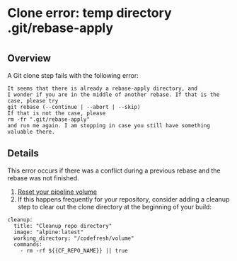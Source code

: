 # Clone error: temp directory .git/rebase-apply

#

## Overview

A Git clone step fails with the following error:

    
    
    It seems that there is already a rebase-apply directory, and   
    I wonder if you are in the middle of another rebase. If that is the  
    case, please try  
    git rebase (--continue | --abort | --skip)  
    If that is not the case, please  
    rm -fr ".git/rebase-apply"  
    and run me again. I am stopping in case you still have something  
    valuable there.

## Details

This error occurs if there was a conflict during a previous rebase and the
rebase was not finished.

  1. [Reset your pipeline volume](https://codefresh.io/docs/docs/configure-ci-cd-pipeline/triggers/git-triggers/#advanced-options)
  2. If this happens frequently for your repository, consider adding a cleanup step to clear out the clone directory at the beginning of your build:

    
    
    cleanup:  
      title: "Cleanup repo directory"  
      image: "alpine:latest"  
      working_directory: "/codefresh/volume"  
      commands:  
        - rm -rf ${{CF_REPO_NAME}} || true

